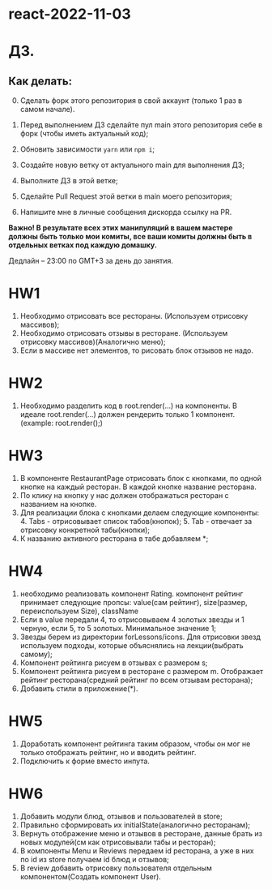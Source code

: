 # react-2022-11-03
# ДЗ.

## Как делать:

0. Сделать форк этого репозитория в свой аккаунт (только 1 раз в самом начале).

1. Перед выполнением ДЗ сделайте пул main этого репозитория себе в форк (чтобы иметь актуальный код);
2. Обновить зависимости `yarn` или `npm i`;
3. Создайте новую ветку от актуального main для выполнения ДЗ;
4. Выполните ДЗ в этой ветке;
5. Сделайте Pull Request этой ветки в main моего репозитория;
6. Напишите мне в личные сообщения дискорда ссылку на PR.

**Важно! В результате всех этих манипуляций в вашем мастере должны быть только мои комиты, все ваши комиты должны быть в отдельных ветках под каждую домашку.**

Дедлайн – 23:00 по GMT+3 за день до занятия.


# HW1
1. Необходимо отрисовать все рестораны. (Используем отрисовку массивов);
2. Необходимо отрисовать отзывы в ресторане. (Используем отрисовку массивов)(Аналогично меню);
3. Если в массиве нет элементов, то рисовать блок отзывов не надо.

# HW2
1. Необходимо разделить код в root.render(...) на компоненты. В идеале root.render(...) должен рендерить только 1 компонент. (example: root.render(<SomeName/>);)

# HW3
1. В компоненте RestaurantPage отрисовать блок с кнопками, по одной кнопке на каждый ресторан. В каждой кнопке название ресторана.
2. По клику на кнопку у нас должен отображаться ресторан с названием на кнопке.
3. Для реализации блока с кнопками делаем следующие компоненты:
   4. Tabs - отрисовывает список табов(кнопок);
   5. Tab - отвечает за отрисовку конкретной табы(кнопки);
6. К названию активного ресторана в табе добавляем *;

# HW4
1. необходимо реализовать компонент Rating. компонент рейтинг принимает следующие пропсы: value(сам рейтинг), size(размер, переиспользуем Size), className
2. Если в value передали 4, то отрисовываем 4 золотых звезды и 1 черную, если 5, то 5 золотых. Минимальное значение 1;
3. Звезды берем из директории forLessons/icons. Для отрисовки звезд используем подходы, которые объяснялись на лекции(выбрать самому);
4. Компонент рейтинга рисуем в отзывах с размером s;
5. Компонент рейтинга рисуем в ресторане с размером m. Отображает рейтинг ресторана(средний рейтинг по всем отзывам ресторана);
6. Добавить стили в приложение(*).

# HW5
1. Доработать компонент рейтинга таким образом, чтобы он мог не только отображать рейтинг, но и вводить рейтинг.
2. Подключить к форме вместо инпута.

# HW6
1. Добавить модули блюд, отзывов и пользователей в store;
2. Правильно сформировать их initialState(аналогично ресторанам);
3. Вернуть отображение меню и отзывов в ресторане, данные брать из новых модулей(см как отрисовывали табы и ресторан);
4. В компоненты Menu и Reviews передаем id ресторана, а уже в них по id из store получаем id блюд и отзывов;
5. В review добавить отрисовку пользователя отдельным компонентом(Создать компонент User).